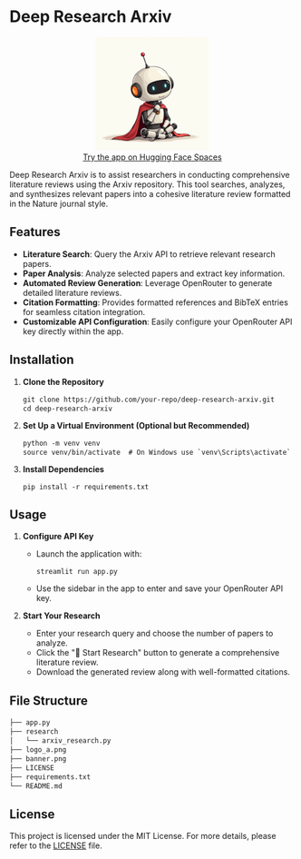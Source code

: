 # Deep Research Arxiv

<p align="center">
    <img src="logo_a.png" width="200" alt="Open DeepResearch Logo">
    <br>
    <a href="https://huggingface.co/spaces/AlignAI/Open-Deep-Research">Try the app on Hugging Face Spaces</a>
</p>

Deep Research Arxiv is to assist researchers in conducting comprehensive literature reviews using the Arxiv repository. This tool searches, analyzes, and synthesizes relevant papers into a cohesive literature review formatted in the Nature journal style.

## Features
- **Literature Search**: Query the Arxiv API to retrieve relevant research papers.
- **Paper Analysis**: Analyze selected papers and extract key information.
- **Automated Review Generation**: Leverage OpenRouter to generate detailed literature reviews.
- **Citation Formatting**: Provides formatted references and BibTeX entries for seamless citation integration.
- **Customizable API Configuration**: Easily configure your OpenRouter API key directly within the app.

## Installation

1. **Clone the Repository**
    ```
    git clone https://github.com/your-repo/deep-research-arxiv.git
    cd deep-research-arxiv
    ```

2. **Set Up a Virtual Environment (Optional but Recommended)**
    ```
    python -m venv venv
    source venv/bin/activate  # On Windows use `venv\Scripts\activate`
    ```

3. **Install Dependencies**
    ```
    pip install -r requirements.txt
    ```

## Usage

1. **Configure API Key**
    - Launch the application with:
      ```
      streamlit run app.py
      ```
    - Use the sidebar in the app to enter and save your OpenRouter API key.

2. **Start Your Research**
    - Enter your research query and choose the number of papers to analyze.
    - Click the "🚀 Start Research" button to generate a comprehensive literature review.
    - Download the generated review along with well-formatted citations.

## File Structure
```
├── app.py                 
├── research
│   └── arxiv_research.py   
├── logo_a.png             
├── banner.png             
├── LICENSE                
├── requirements.txt       
└── README.md 
```         



## License

This project is licensed under the MIT License. For more details, please refer to the [LICENSE](LICENSE) file.
